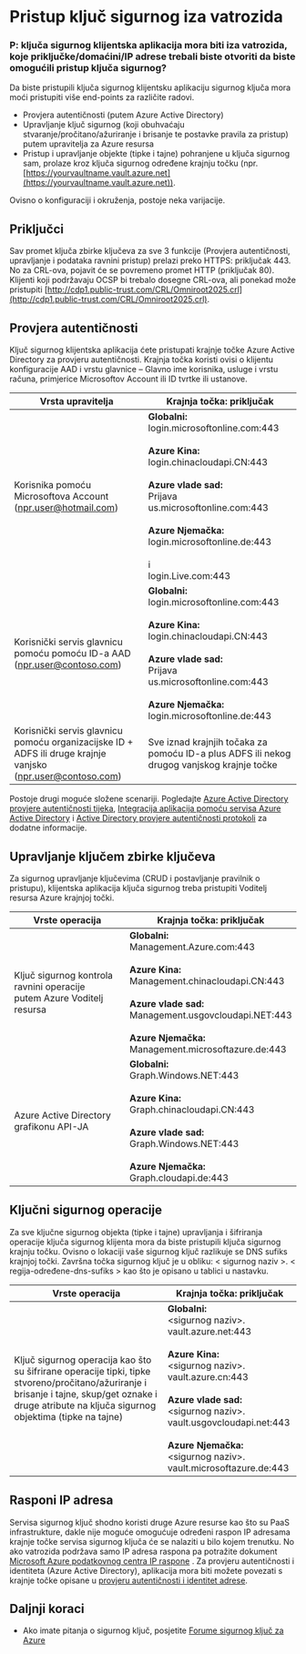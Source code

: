 <properties
    pageTitle="Pristup ključ sigurnog iza vatrozida | Microsoft Azure"
    description="Saznajte kako pristupiti sigurnog ključ iz aplikacije iza vatrozida"
    services="key-vault"
    documentationCenter=""
    authors="amitbapat"
    manager="mbaldwin"
    tags="azure-resource-manager"/>

<tags
    ms.service="key-vault"
    ms.workload="identity"
    ms.tgt_pltfrm="na"
    ms.devlang="na"
    ms.topic="hero-article"
    ms.date="09/13/2016"
    ms.author="ambapat"/>

# <a name="accessing-key-vault-behind-firewall"></a>Pristup ključ sigurnog iza vatrozida
### <a name="q-my-key-vault-client-application-needs-to-be-behind-a-firewall-what-portshostsip-addresses-should-i-open-to-enable-access-to-key-vault"></a>P: ključa sigurnog klijentska aplikacija mora biti iza vatrozida, koje priključke/domaćini/IP adrese trebali biste otvoriti da biste omogućili pristup ključa sigurnog?

Da biste pristupili ključa sigurnog klijentsku aplikaciju sigurnog ključa mora moći pristupiti više end-points za različite radovi.

- Provjera autentičnosti (putem Azure Active Directory)
- Upravljanje ključ sigurnog (koji obuhvaćaju stvaranje/pročitano/ažuriranje i brisanje te postavke pravila za pristup) putem upravitelja za Azure resursa
- Pristup i upravljanje objekte (tipke i tajne) pohranjene u ključa sigurnog sam, prolaze kroz ključa sigurnog određene krajnju točku (npr. [https://yourvaultname.vault.azure.net](https://yourvaultname.vault.azure.net)).  

Ovisno o konfiguraciji i okruženja, postoje neka varijacije.   

## <a name="ports"></a>Priključci

Sav promet ključa zbirke ključeva za sve 3 funkcije (Provjera autentičnosti, upravljanje i podataka ravnini pristup) prelazi preko HTTPS: priključak 443. No za CRL-ova, pojavit će se povremeno promet HTTP (priključak 80). Klijenti koji podržavaju OCSP bi trebalo dosegne CRL-ova, ali ponekad može pristupiti [http://cdp1.public-trust.com/CRL/Omniroot2025.crl](http://cdp1.public-trust.com/CRL/Omniroot2025.crl).  

## <a name="authentication"></a>Provjera autentičnosti

Ključ sigurnog klijentska aplikacija ćete pristupati krajnje točke Azure Active Directory za provjeru autentičnosti. Krajnja točka koristi ovisi o klijentu konfiguracije AAD i vrstu glavnice – Glavno ime korisnika, usluge i vrstu računa, primjerice Microsoftov Account ili ID tvrtke ili ustanove.  

| Vrsta upravitelja | Krajnja točka: priključak |
|----------------|---------------|
| Korisnika pomoću Microsoftova Account<br> (npr.user@hotmail.com) | **Globalni:**<br> login.microsoftonline.com:443<br><br> **Azure Kina:**<br> login.chinacloudapi.CN:443<br><br>**Azure vlade sad:**<br> Prijava us.microsoftonline.com:443<br><br>**Azure Njemačka:**<br> login.microsoftonline.de:443<br><br> i <br>login.Live.com:443   |
| Korisnički servis glavnicu pomoću pomoću ID-a AAD (npr.user@contoso.com) | **Globalni:**<br> login.microsoftonline.com:443<br><br> **Azure Kina:**<br> login.chinacloudapi.CN:443<br><br>**Azure vlade sad:**<br> Prijava us.microsoftonline.com:443<br><br>**Azure Njemačka:**<br> login.microsoftonline.de:443 |
| Korisnički servis glavnicu pomoću organizacijske ID + ADFS ili druge krajnje vanjsko (npr.user@contoso.com) | Sve iznad krajnjih točaka za pomoću ID-a plus ADFS ili nekog drugog vanjskog krajnje točke |

Postoje drugi moguće složene scenariji. Pogledajte [Azure Active Directory provjere autentičnosti tijeka](/documentation/articles/active-directory-authentication-scenarios/), [Integracija aplikacija pomoću servisa Azure Active Directory](/documentation/articles/active-directory-integrating-applications/) i [Active Directory provjere autentičnosti protokoli](https://msdn.microsoft.com/library/azure/dn151124.aspx) za dodatne informacije.  

## <a name="key-vault-management"></a>Upravljanje ključem zbirke ključeva

Za sigurnog upravljanje ključevima (CRUD i postavljanje pravilnik o pristupu), klijentska aplikacija ključa sigurnog treba pristupiti Voditelj resursa Azure krajnjoj točki.  

| Vrste operacija | Krajnja točka: priključak |
|----------------|---------------|
| Ključ sigurnog kontrola ravnini operacije<br> putem Azure Voditelj resursa | **Globalni:**<br> Management.Azure.com:443<br><br> **Azure Kina:**<br> Management.chinacloudapi.CN:443<br><br> **Azure vlade sad:**<br> Management.usgovcloudapi.NET:443<br><br> **Azure Njemačka:**<br> Management.microsoftazure.de:443 |
| Azure Active Directory grafikonu API-JA | **Globalni:**<br> Graph.Windows.NET:443<br><br> **Azure Kina:**<br> Graph.chinacloudapi.CN:443<br><br> **Azure vlade sad:**<br> Graph.Windows.NET:443<br><br> **Azure Njemačka:**<br> Graph.cloudapi.de:443 |

## <a name="key-vault-operations"></a>Ključni sigurnog operacije

Za sve ključne sigurnog objekta (tipke i tajne) upravljanja i šifriranja operacije ključa sigurnog klijenta mora da biste pristupili ključa sigurnog krajnju točku. Ovisno o lokaciji vaše sigurnog ključ razlikuje se DNS sufiks krajnjoj točki. Završna točka sigurnog ključ je u obliku: < sigurnog naziv >. < regija-određene-dns-sufiks > kao što je opisano u tablici u nastavku.  

| Vrste operacija | Krajnja točka: priključak |
|----------------|---------------|
| Ključ sigurnog operacija kao što su šifrirane operacije tipki, tipke stvoreno/pročitano/ažuriranje i brisanje i tajne, skup/get oznake i druge atribute na ključa sigurnog objektima (tipke na tajne)     | **Globalni:**<br> &lt;sigurnog naziv&gt;. vault.azure.net:443<br><br> **Azure Kina:**<br> &lt;sigurnog naziv&gt;. vault.azure.cn:443<br><br> **Azure vlade sad:**<br> &lt;sigurnog naziv&gt;. vault.usgovcloudapi.net:443<br><br> **Azure Njemačka:**<br> &lt;sigurnog naziv&gt;. vault.microsoftazure.de:443 |

## <a name="ip-address-ranges"></a>Rasponi IP adresa

Servisa sigurnog ključ shodno koristi druge Azure resurse kao što su PaaS infrastrukture, dakle nije moguće omogućuje određeni raspon IP adresama krajnje točke servisa sigurnog ključa će se nalaziti u bilo kojem trenutku. No ako vatrozida podržava samo IP adresa raspona pa potražite dokument [Microsoft Azure podatkovnog centra IP raspone](https://www.microsoft.com/download/details.aspx?id=41653) .   Za provjeru autentičnosti i identiteta (Azure Active Directory), aplikacija mora biti možete povezati s krajnje točke opisane u [provjeru autentičnosti i identitet adrese](https://support.office.com/article/Office-365-URLs-and-IP-address-ranges-8548a211-3fe7-47cb-abb1-355ea5aa88a2).

## <a name="next-steps"></a>Daljnji koraci

- Ako imate pitanja o sigurnog ključ, posjetite [Forume sigurnog ključ za Azure](https://social.msdn.microsoft.com/forums/azure/home?forum=AzureKeyVault)
